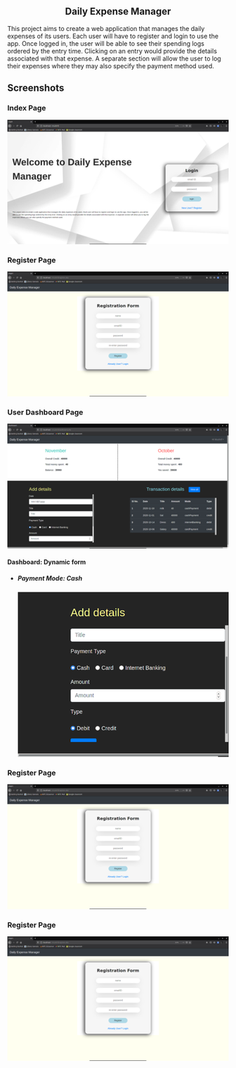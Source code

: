 <h2 style="text-align: center;">Daily Expense Manager</h2> 

<p>
This project aims to create a web application that manages the daily expenses of its users. Each user will have to register and login to use the app. Once logged in, the user will be able to see their spending logs ordered by the entry time. Clicking on an entry would provide the details associated with that expense. A separate section will allow the user to log their expenses where they may also specify the payment method used.
</p>

<h2>Screenshots</h2>
<h3> Index Page</h3>
<img src="Screenshot/Indexpage.png">

<h3> Register Page</h3>
<img src="Screenshot/RegisterPage.png">

<h3> User Dashboard Page</h3>
<img src="Screenshot/Dashboard.png">

<h4> Dashboard: Dynamic form</h2>
<ul>
    <li>
        <h5>Payment Mode: Cash</h5>
            <img src="Screenshot/DynamicForm_a.png">
    </li>
</ul>

<h3> Register Page</h3>
<img src="Screenshot/RegisterPage.png">

<h3> Register Page</h3>
<img src="Screenshot/RegisterPage.png">
